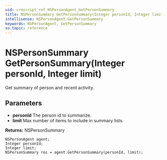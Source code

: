 ```yaml
---
uid: crmscript_ref_NSPersonAgent_GetPersonSummary
title: NSPersonSummary GetPersonSummary(Integer personId, Integer limit)
intellisense: NSPersonAgent.GetPersonSummary
keywords: NSPersonAgent, GetPersonSummary
so.topic: reference
---
```


# NSPersonSummary GetPersonSummary(Integer personId, Integer limit)

Get summary of person and recent activity.

## Parameters

* **personId** The person id to summarize.
* **limit** Max number of items to include in summary lists.

**Returns:** NSPersonSummary

```crmscript
NSPersonAgent agent;
Integer personId;
Integer limit;
NSPersonSummary res = agent.GetPersonSummary(personId, limit);
```

